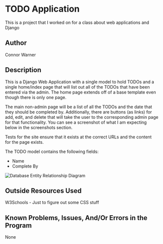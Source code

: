 # TODO Application
This is a project that I worked on for a class about web applications and Django
## Author
Connor Warner


## Description

This is a Django Web Application with a single model to hold TODOs and a single home/index page that will list out all of the TODOs that have been entered via the admin. The home page extends off of a base template even though there is only one page.

The main non-admin page will be a list of all the TODOs and the date that they should be completed by. Additionally, there are buttons (as links) for add, edit, and delete that will take the user to the corresponding admin page for that functionality. You can see a screenshot of what I am expecting below in the screenshots section.

Tests for the site ensure that it exists at the correct URLs and the content for the page exists.


The TODO model contains the following fields:
* Name
* Complete By

![Database Entity Relationship Diagram](https://barnesbrothers.net/cis218/assignment_images/assignment_2/cis218_assignment_2_erd.png "Database Entity Relationship Diagram")

## Outside Resources Used
W3Schools - Just to figure out some CSS stuff


## Known Problems, Issues, And/Or Errors in the Program
None

